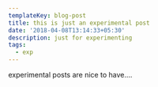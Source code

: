 ```yaml
---
templateKey: blog-post
title: this is just an experimental post
date: '2018-04-08T13:14:33+05:30'
description: just for experimenting
tags:
  - exp
---
```

experimental posts are nice to have....
